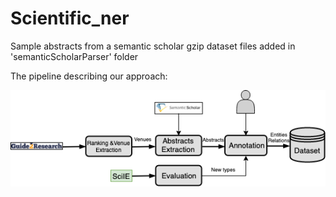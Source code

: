 # Scientific_ner

Sample abstracts from a semantic scholar gzip dataset files added in 'semanticScholarParser' folder

The pipeline describing our approach:




![pipeline](pipeline.png)